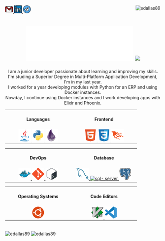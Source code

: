 <p>
  <a href="mailto:inmsanz89@gmail.com">
    <img alt="Gmail" width="25px" src="assets/gmail.svg" />
  </a>
  <a href="https://www.linkedin.com/in/inma-sánchez">
    <img alt="LinkedIn" width="25px" src="assets/linkedin.svg" />
  </a>
  <a href="https://telegram.me/edallas">
    <img alt="Telegram" width="25px" src="assets/telegram.svg" />
  </a>
  <img align="right" src="https://komarev.com/ghpvc/?username=edallas89&label=Profile%20views&color=0e75b6&style=flat" alt="edallas89" /> 
</p>

<h1 align="center">
  <img src="assets/title.svg" width="350">
  <img src="https://media.giphy.com/media/TG0Hc5rqnP28M/giphy.gif" width="70">
</h1>

<p align="center">
  I am a junior developer passionate about learning and improving my skills.<br>
  I'm studing a Superior Degree in Multi-Platform Application Development, I'm in my last year.<br>
  I worked for a year developing modules with Python for an ERP and using Docker instances.<br>
  Nowday, I continue using Docker instances and I work  developing apps with Elixir and Phoenix.
</p>

<table align="center">
  <tr align="center">
    <td width="200"><h4>Languages</h4></td>
    <td width="200"><h4>Frontend</h4></td>
  </tr>
  <tr>
    <td align="center">
      <a href="https://www.java.com" target="_blank"> <img src="https://github.com/devicons/devicon/blob/master/icons/java/java-original.svg" alt="java" width="40"         height="40"/>
      <a href="https://www.python.org" target="_blank"> <img src="https://github.com/devicons/devicon/blob/master/icons/python/python-original.svg" alt="python"             width="40" height="40"/> </a> 
      <a href="https://elixir-lang.org" target="_blank"> <img src="https://github.com/devicons/devicon/blob/master/icons/elixir/elixir-original.svg" alt="elixir"           width="40" height="40"/> </a> 
   </td>
   <td align="center"> 
      <a href="https://www.w3.org/html/" target="_blank"> <img src="https://github.com/devicons/devicon/blob/master/icons/html5/html5-original.svg" alt="html5"             width="40" height="40"/> </a> 
      <a href="https://www.w3schools.com/css/" target="_blank"> <img src="https://github.com/devicons/devicon/blob/master/icons/css3/css3-original.svg" alt="css3"           width="40" height="40"/> </a> 
      <a href="https://phoenixframework.org/" target="_blank"> <img src="https://github.com/devicons/devicon/blob/master/icons/phoenix/phoenix-original.svg"                 alt="phoenix framework" width="40" height="40"/> </a> 
   </td>
  </tr>
</table>

<table align="center">
  <tr align="center">
    <td width="200"><h4>DevOps</h4></td>
    <td width="200"><h4>Database</h4></td>
  </tr>
  <tr>
    <td align="center">
      <a href="https://www.docker.com/" target="_blank"> <img src="https://github.com/devicons/devicon/blob/master/icons/docker/docker-original.svg" alt="docker"           width="40" height="40"/> </a>
      <a href="https://git-scm.com/" target="_blank"> <img src="https://github.com/devicons/devicon/blob/master/icons/git/git-original.svg" alt="git" width="40"             height="40"/> </a>
      <a href="https://www.gnu.org/software/bash/" target="_blank"> <img src="https://github.com/devicons/devicon/blob/master/icons/bash/bash-original.svg"                 alt="bash" width="40" height="40"/> </a> 
    </td>
    <td align="center">
      <a href="https://www.mysql.com/" target="_blank"> <img src="https://github.com/devicons/devicon/blob/master/icons/mysql/mysql-original.svg" alt="mysql"               width="40" height="40"/> </a>
      <a href="https://www.microsoft.com/en-us/sql-server" target="_blank"> <img src="https://www.svgrepo.com/show/303229/microsoft-sql-server-logo.svg" alt="sql-           server" width="40" height="40"/> </a>  
      <a href="https://www.postgresql.org" target="_blank"> <img src="https://github.com/devicons/devicon/blob/master/icons/postgresql/postgresql-original.svg"             alt="postgresql" width="40" height="40"/> </a> 
    </td>
  </tr>
</table>

<table align="center">
  <tr align="center">
    <td width="200"><h4>Operating Systems</h4></td>
    <td width="200"><h4>Code Editors</h4></td>
  </tr>
  <tr>
    <td align="center">
      </a> <a href="https://ubuntu.com/" target="_blank"> <img src="https://github.com/devicons/devicon/blob/master/icons/ubuntu/ubuntu-plain.svg" alt="ubuntu"            width="40" height="40"/> </a> 
    </td>
    <td align="center">
      <a href="https://www.vim.org/" target="_blank"> <img src="https://github.com/devicons/devicon/blob/master/icons/vim/vim-original.svg" alt="vim" width="40"            height="40"/> </a>
      <a href="https://code.visualstudio.com/" target="_blank"> <img src="https://github.com/devicons/devicon/blob/master/icons/vscode/vscode-original.svg"                alt="vscode" width="40" height="40"/> </a>
    </td>
  </tr>
</table>

<br>

<div>
  <img align="center" src="https://github-readme-stats.vercel.app/api?username=edallas89&show_icons=true&title_color=5E10F0&hide_border=true&locale=en" alt="edallas89" />
  <img align="center" src="https://github-readme-stats.vercel.app/api/top-langs?username=edallas89&show_icons=true&title_color=5E10F0&hide_border=true&locale=en&layout=compact" alt="edallas89"/>   
</div>

